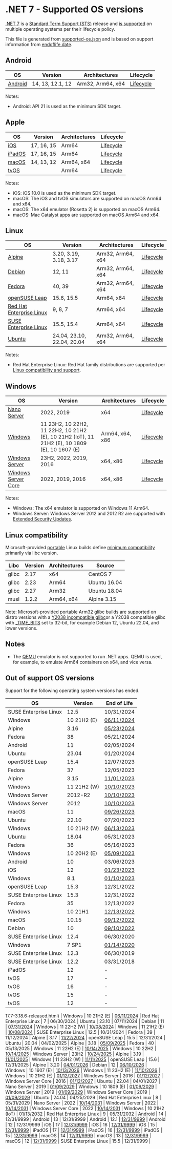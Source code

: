 # .NET 7 - Supported OS versions

[.NET 7](README.md) is a [Standard Term Support (STS)](../../release-policies.md) release and [is supported](../../support.md) on multiple operating systems per their lifecycle policy.

This file is generated from [supported-os.json](supported-os.json) and is based on support information from [endoflife.date](https://endoflife.date/).

## Android

OS                              | Version                      | Architectures      | Lifecycle          |
--------------------------------|------------------------------|--------------------|--------------------|
[Android][0]                    | 14, 13, 12.1, 12             | Arm32, Arm64, x64  | [Lifecycle][1]     |

Notes:

* Android: API 21 is used as the minimum SDK target.

[0]: https://www.android.com/
[1]: https://support.google.com/android

## Apple

OS                              | Version                      | Architectures      | Lifecycle          |
--------------------------------|------------------------------|--------------------|--------------------|
[iOS][2]                        | 17, 16, 15                   | Arm64              | [Lifecycle][3]     |
[iPadOS][4]                     | 17, 16, 15                   | Arm64              | [Lifecycle][5]     |
[macOS][6]                      | 14, 13, 12                   | Arm64, x64         | [Lifecycle][7]     |
[tvOS][8]                       |                              | Arm64              | [Lifecycle][9]     |

Notes:

* iOS: iOS 10.0 is used as the minimum SDK target.
* macOS: The iOS and tvOS simulators are supported on macOS Arm64 and x64.
* macOS: The x64 emulator (Rosetta 2) is supported on macOS Arm64.
* macOS: Mac Catalyst apps are supported on macOS Arm64 and x64.

[2]: https://developer.apple.com/ios/
[3]: https://support.apple.com/ios/
[4]: https://developer.apple.com/ipados/
[5]: https://support.apple.com/ipados/
[6]: https://developer.apple.com/macos/
[7]: https://support.apple.com/macos/
[8]: https://developer.apple.com/tvos/
[9]: https://support.apple.com/apple-tv/

## Linux

OS                              | Version                      | Architectures      | Lifecycle          |
--------------------------------|------------------------------|--------------------|--------------------|
[Alpine][10]                    | 3.20, 3.19, 3.18, 3.17       | Arm32, Arm64, x64  | [Lifecycle][11]    |
[Debian][12]                    | 12, 11                       | Arm32, Arm64, x64  | [Lifecycle][13]    |
[Fedora][14]                    | 40, 39                       | Arm32, Arm64, x64  | [Lifecycle][15]    |
[openSUSE Leap][16]             | 15.6, 15.5                   | Arm64, x64         | [Lifecycle][17]    |
[Red Hat Enterprise Linux][18]  | 9, 8, 7                      | Arm64, x64         | [Lifecycle][19]    |
[SUSE Enterprise Linux][20]     | 15.5, 15.4                   | Arm64, x64         | [Lifecycle][21]    |
[Ubuntu][22]                    | 24.04, 23.10, 22.04, 20.04   | Arm32, Arm64, x64  | [Lifecycle][23]    |

Notes:

* Red Hat Enterprise Linux: Red Hat family distributions are supported per [Linux compatibility and support](../../linux-support.md).

[10]: https://alpinelinux.org/
[11]: https://alpinelinux.org/releases/
[12]: https://www.debian.org/
[13]: https://wiki.debian.org/DebianReleases
[14]: https://fedoraproject.org/
[15]: https://fedoraproject.org/wiki/End_of_life
[16]: https://www.opensuse.org/
[17]: https://en.opensuse.org/Lifetime
[18]: https://access.redhat.com/
[19]: https://access.redhat.com/support/policy/updates/errata/
[20]: https://www.suse.com/
[21]: https://www.suse.com/lifecycle/
[22]: https://ubuntu.com/
[23]: https://wiki.ubuntu.com/Releases

## Windows

OS                              | Version                      | Architectures      | Lifecycle          |
--------------------------------|------------------------------|--------------------|--------------------|
[Nano Server][24]               | 2022, 2019                   | x64                | [Lifecycle][25]    |
[Windows][26]                   | 11 23H2, 10 22H2, 11 22H2, 10 21H2 (E), 10 21H2 (IoT), 11 21H2 (E), 10 1809 (E), 10 1607 (E) | Arm64, x64, x86    | [Lifecycle][27]    |
[Windows Server][28]            | 23H2, 2022, 2019, 2016       | x64, x86           | [Lifecycle][29]    |
[Windows Server Core][30]       | 2022, 2019, 2016             | x64, x86           | [Lifecycle][31]    |

Notes:

* Windows: The x64 emulator is supported on Windows 11 Arm64.
* Windows Server: Windows Server 2012 and 2012 R2 are supported with [Extended Security Updates](https://learn.microsoft.com/windows-server/get-started/extended-security-updates-overview).

[24]: https://learn.microsoft.com/virtualization/windowscontainers/manage-containers/container-base-images
[25]: https://learn.microsoft.com/windows-server/get-started/windows-server-release-info
[26]: https://www.microsoft.com/windows/
[27]: https://support.microsoft.com/help/13853/windows-lifecycle-fact-sheet
[28]: https://www.microsoft.com/windows-server
[29]: https://learn.microsoft.com/windows-server/get-started/windows-server-release-info
[30]: https://learn.microsoft.com/virtualization/windowscontainers/manage-containers/container-base-images
[31]: https://learn.microsoft.com/windows-server/get-started/windows-server-release-info

## Linux compatibility

Microsoft-provided [portable](../../linux-support.md) Linux builds define [minimum compatibility](/linux-support.md) primarily via libc version.

Libc                     | Version  | Architectures      | Source             |
-------------------------|----------|--------------------|--------------------|
glibc                    | 2.17     | x64                | CentOS 7           |
glibc                    | 2.23     | Arm64              | Ubuntu 16.04       |
glibc                    | 2.27     | Arm32              | Ubuntu 18.04       |
musl                     | 1.2.2    | Arm64, x64         | Alpine 3.15        |

Note: Microsoft-provided portable Arm32 glibc builds are supported on distro versions with a [Y2038 incompatible glibc](https://github.com/dotnet/core/discussions/9285)or a Y2038 compatible glibc with [_TIME_BITS](https://www.gnu.org/software/libc/manual/html_node/Feature-Test-Macros.html) set to 32-bit, for example Debian 12, Ubuntu 22.04, and lower versions.

## Notes

* The [QEMU](https://www.qemu.org/) emulator is not supported to run .NET apps. QEMU is used, for example, to emulate Arm64 containers on x64, and vice versa.

## Out of support OS versions

Support for the following operating system versions has ended.

OS                              | Version                      | End of Life        |
--------------------------------|------------------------------|--------------------|
SUSE Enterprise Linux           | 12.5                         | 10/31/2024         |
Windows                         | 10 21H2 (E)                  | [06/11/2024](https://learn.microsoft.com/lifecycle/products/windows-10-enterprise-and-education) |
Alpine                          | 3.16                         | [05/23/2024](https://alpinelinux.org/posts/Alpine-3.16.9-3.17.7-3.18.6-released.html) |
Fedora                          | 38                           | 05/21/2024         |
Android                         | 11                           | 02/05/2024         |
Ubuntu                          | 23.04                        | 01/20/2024         |
openSUSE Leap                   | 15.4                         | 12/07/2023         |
Fedora                          | 37                           | 12/05/2023         |
Alpine                          | 3.15                         | [11/01/2023](https://alpinelinux.org/posts/Alpine-3.15.10-3.16.7-3.17.5-3.18.3-released.html) |
Windows                         | 11 21H2 (W)                  | [10/10/2023](https://learn.microsoft.com/windows/release-health/windows11-release-information) |
Windows Server                  | 2012-R2                      | [10/10/2023](https://learn.microsoft.com/lifecycle/products/windows-server-2012-r2) |
Windows Server                  | 2012                         | [10/10/2023](https://learn.microsoft.com/lifecycle/products/windows-server-2012) |
macOS                           | 11                           | [09/26/2023](https://support.apple.com/HT211896) |
Ubuntu                          | 22.10                        | 07/20/2023         |
Windows                         | 10 21H2 (W)                  | [06/13/2023](https://learn.microsoft.com/windows/release-health/release-information) |
Ubuntu                          | 18.04                        | 05/31/2023         |
Fedora                          | 36                           | 05/16/2023         |
Windows                         | 10 20H2 (E)                  | [05/09/2023](https://learn.microsoft.com/windows/release-health/status-windows-10-20h2) |
Android                         | 10                           | 03/06/2023         |
iOS                             | 12                           | [01/23/2023](https://support.apple.com/HT209084) |
Windows                         | 8.1                          | [01/10/2023](https://learn.microsoft.com/lifecycle/products/windows-81) |
openSUSE Leap                   | 15.3                         | 12/31/2022         |
SUSE Enterprise Linux           | 15.3                         | 12/31/2022         |
Fedora                          | 35                           | 12/13/2022         |
Windows                         | 10 21H1                      | [12/13/2022](https://learn.microsoft.com/windows/release-health/status-windows-10-21h1) |
macOS                           | 10.15                        | [09/12/2022](https://support.apple.com/HT210642) |
Debian                          | 10                           | [09/10/2022](https://www.debian.org/News/2022/20220910) |
SUSE Enterprise Linux           | 12.4                         | 06/30/2020         |
Windows                         | 7 SP1                        | [01/14/2020](https://learn.microsoft.com/lifecycle/products/windows-7) |
SUSE Enterprise Linux           | 12.3                         | 06/30/2019         |
SUSE Enterprise Linux           | 12.2                         | 03/31/2018         |
iPadOS                          | 12                           | -                  |
tvOS                            | 17                           | -                  |
tvOS                            | 16                           | -                  |
tvOS                            | 15                           | -                  |
tvOS                            | 12                           | -                  |

17.7-3.18.6-released.html) |
Windows                         | 10 21H2 (E)                  | [06/11/2024](https://learn.microsoft.com/lifecycle/products/windows-10-enterprise-and-education) |
Red Hat Enterprise Linux        | 7                            | 06/30/2024         |
Ubuntu                          | 23.10                        | 07/11/2024         |
Debian                          | 11                           | [07/31/2024](https://www.debian.org/News/2024/2024021002) |
Windows                         | 11 22H2 (W)                  | [10/08/2024](https://learn.microsoft.com/windows/release-health/windows11-release-information) |
Windows                         | 11 21H2 (E)                  | [10/08/2024](https://learn.microsoft.com/windows/release-health/windows11-release-information) |
SUSE Enterprise Linux           | 12.5                         | 10/31/2024         |
Fedora                          | 39                           | 11/12/2024         |
Alpine                          | 3.17                         | [11/22/2024](https://alpinelinux.org/posts/Alpine-3.16.9-3.17.7-3.18.6-released.html) |
openSUSE Leap                   | 15.5                         | 12/31/2024         |
Ubuntu                          | 20.04                        | 04/02/2025         |
Alpine                          | 3.18                         | [05/09/2025](https://alpinelinux.org/posts/Alpine-3.16.9-3.17.7-3.18.6-released.html) |
Fedora                          | 40                           | 05/13/2025         |
Windows                         | 11 22H2 (E)                  | [10/14/2025](https://learn.microsoft.com/windows/release-health/windows11-release-information) |
Windows                         | 10 22H2                      | [10/14/2025](https://learn.microsoft.com/windows/release-health/release-information) |
Windows Server                  | 23H2                         | [10/24/2025](https://learn.microsoft.com/lifecycle/products/windows-server-annual-channel) |
Alpine                          | 3.19                         | [11/01/2025](https://alpinelinux.org/posts/Alpine-3.19.1-released.html) |
Windows                         | 11 23H2 (W)                  | [11/11/2025](https://learn.microsoft.com/windows/release-health/windows11-release-information) |
openSUSE Leap                   | 15.6                         | 12/31/2025         |
Alpine                          | 3.20                         | [04/01/2026](https://alpinelinux.org/posts/Alpine-3.20.0-released.html) |
Debian                          | 12                           | [06/10/2026](https://www.debian.org/News/2024/20240210) |
Windows                         | 10 1607 (E)                  | [10/13/2026](https://learn.microsoft.com/windows/release-health/supported-versions-windows-client#enterprise-and-iot-enterprise-ltsbltsc-editions) |
Windows                         | 11 23H2 (E)                  | [11/10/2026](https://learn.microsoft.com/windows/release-health/windows11-release-information) |
Windows                         | 10 21H2 (E)                  | [01/12/2027](https://learn.microsoft.com/windows/release-health/release-information#enterprise-and-iot-enterprise-ltsbltsc-editions) |
Windows Server                  | 2016                         | [01/12/2027](https://learn.microsoft.com/windows/release-health/windows-server-release-info) |
Windows Server Core             | 2016                         | [01/12/2027](https://learn.microsoft.com/virtualization/windowscontainers/deploy-containers/base-image-lifecycle) |
Ubuntu                          | 22.04                        | 04/01/2027         |
Nano Server                     | 2019                         | [01/09/2029](https://learn.microsoft.com/windows/release-health/windows-server-release-info) |
Windows                         | 10 1809 (E)                  | [01/09/2029](https://learn.microsoft.com/windows/release-health/supported-versions-windows-client#enterprise-and-iot-enterprise-ltsbltsc-editions) |
Windows Server                  | 2019                         | [01/09/2029](https://learn.microsoft.com/windows/release-health/windows-server-release-info) |
Windows Server Core             | 2019                         | [01/09/2029](https://learn.microsoft.com/windows/release-health/windows-server-release-info) |
Ubuntu                          | 24.04                        | 04/25/2029         |
Red Hat Enterprise Linux        | 8                            | 05/31/2029         |
Nano Server                     | 2022                         | [10/14/2031](https://learn.microsoft.com/windows/release-health/windows-server-release-info) |
Windows Server                  | 2022                         | [10/14/2031](https://learn.microsoft.com/windows/release-health/windows-server-release-info) |
Windows Server Core             | 2022                         | [10/14/2031](https://learn.microsoft.com/windows/release-health/windows-server-release-info) |
Windows                         | 10 21H2 (IoT)                | [01/13/2032](https://learn.microsoft.com/windows/release-health/release-information#enterprise-and-iot-enterprise-ltsbltsc-editions) |
Red Hat Enterprise Linux        | 9                            | 05/31/2032         |
Android                         | 14                           | 12/31/9999         |
Android                         | 13                           | 12/31/9999         |
Android                         | 12.1                         | [12/31/9999](https://developer.android.com/about/versions/12/12L) |
Android                         | 12                           | 12/31/9999         |
iOS                             | 17                           | [12/31/9999](https://developer.apple.com/documentation/ios-ipados-release-notes/ios-ipados-17-release-notes) |
iOS                             | 16                           | [12/31/9999](https://support.apple.com/HT213407) |
iOS                             | 15                           | [12/31/9999](https://support.apple.com/HT212788) |
iPadOS                          | 17                           | [12/31/9999](https://developer.apple.com/documentation/ios-ipados-release-notes/ios-ipados-17-release-notes) |
iPadOS                          | 16                           | [12/31/9999](https://developer.apple.com/documentation/ios-ipados-release-notes/ipados-16-release-notes) |
iPadOS                          | 15                           | [12/31/9999](https://developer.apple.com/documentation/ios-ipados-release-notes/ios-ipados-15-release-notes) |
macOS                           | 14                           | [12/31/9999](https://support.apple.com/HT213895) |
macOS                           | 13                           | [12/31/9999](https://support.apple.com/HT213268) |
macOS                           | 12                           | [12/31/9999](https://support.apple.com/HT212585) |
SUSE Enterprise Linux           | 15.5                         | 12/31/9999         |
